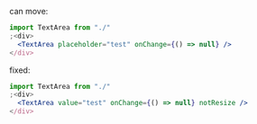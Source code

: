 can move:

```jsx
import TextArea from "./"
;<div>
  <TextArea placeholder="test" onChange={() => null} />
</div>
```

fixed:

```jsx
import TextArea from "./"
;<div>
  <TextArea value="test" onChange={() => null} notResize />
</div>
```
